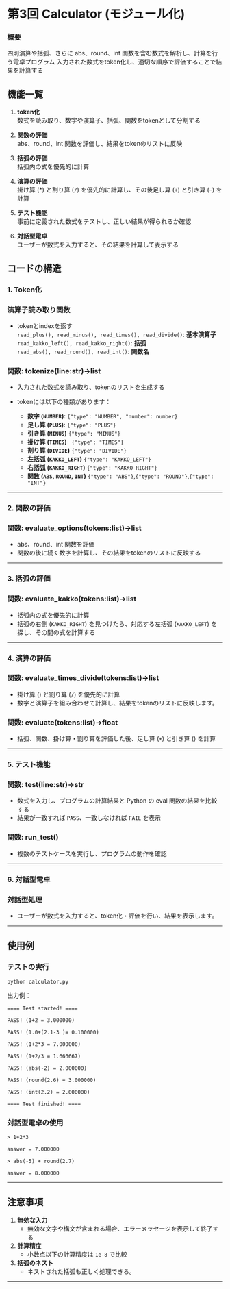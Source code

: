 # 第3回 Calculator  (モジュール化)

### **概要**

四則演算や括弧、さらに abs、round、int 関数を含む数式を解析し、計算を行う電卓プログラム
入力された数式をtoken化し、適切な順序で評価することで結果を計算する


## **機能一覧**

1. **token化**  
数式を読み取り、数字や演算子、括弧、関数をtokenとして分割する
      
3. **関数の評価**  
abs、round、int 関数を評価し、結果をtokenのリストに反映
      
4. **括弧の評価**  
括弧内の式を優先的に計算
      
5. **演算の評価**  
掛け算 (*) と割り算 (`/`) を優先的に計算し、その後足し算 (`+`) と引き算 (-) を計算
      
6. **テスト機能**  
事前に定義された数式をテストし、正しい結果が得られるか確認
      
7. **対話型電卓**  
ユーザーが数式を入力すると、その結果を計算して表示する



## **コードの構造**

### **1. Token化**

### 演算子読み取り関数  
- tokenとindexを返す  
`read_plus(), read_minus(), read_times(), read_divide()`: **基本演算子**   
`read_kakko_left(), read_kakko_right()`: **括弧**  
`read_abs(), read_round(), read_int()`: **関数名**  


### **関数: tokenize(line:str)->list**

- 入力された数式を読み取り、tokenのリストを生成する


- tokenには以下の種類があります：

  
    - **数字 (`NUMBER`)**:    `{"type": "NUMBER", "number": number}`
    - **足し算 (`PLUS`)**:     `{"type": "PLUS"}`
    - **引き算 (`MINUS`)**     `{"type": "MINUS"}`
    - **掛け算 (`TIMES`)**     ` {"type": "TIMES"}`
    - **割り算 (`DIVIDE`)**     `{"type": "DIVIDE"}`
    - **左括弧 (`KAKKO_LEFT`)**    `{"type": "KAKKO_LEFT"}`
    - **右括弧 (`KAKKO_RIGHT`)**    `{"type": "KAKKO_RIGHT"}`
    - **関数 (`ABS`, `ROUND`, `INT`)**    `{"type": "ABS"}`,`{"type": "ROUND"}`,`{"type": "INT"}`
 
  

---

### **2. 関数の評価**

### **関数: evaluate_options(tokens:list)->list**

- abs、round、int 関数を評価
- 関数の後に続く数字を計算し、その結果をtokenのリストに反映する

---

### **3. 括弧の評価**

### **関数: evaluate_kakko(tokens:list)->list**

- 括弧内の式を優先的に計算
- 括弧の右側 (`KAKKO_RIGHT`) を見つけたら、対応する左括弧 (`KAKKO_LEFT`) を探し、その間の式を計算する

---

### **4. 演算の評価**

### **関数: evaluate_times_divide(tokens:list)->list**

- 掛け算 () と割り算 (`/`) を優先的に計算
- 数字と演算子を組み合わせて計算し、結果をtokenのリストに反映します。

### **関数: evaluate(tokens:list)->float**

- 括弧、関数、掛け算・割り算を評価した後、足し算 (`+`) と引き算 () を計算

---

### **5. テスト機能**

### **関数: test(line:str)->str**

- 数式を入力し、プログラムの計算結果と Python の eval 関数の結果を比較する
- 結果が一致すれば `PASS`、一致しなければ `FAIL` を表示

### **関数: run_test()**

- 複数のテストケースを実行し、プログラムの動作を確認

---

### **6. 対話型電卓**

### **対話型処理**

- ユーザーが数式を入力すると、token化・評価を行い、結果を表示します。

---

## **使用例**

### **テストの実行**

`python calculator.py`

出力例：
```
==== Test started! ====

PASS! (1+2 = 3.000000)

PASS! (1.0+(2.1-3 )= 0.100000)

PASS! (1+2*3 = 7.000000)

PASS! (1+2/3 = 1.666667)

PASS! (abs(-2) = 2.000000)

PASS! (round(2.6) = 3.000000)

PASS! (int(2.2) = 2.000000)

==== Test finished! ====
```

### **対話型電卓の使用**
```
> 1+2*3

answer = 7.000000

> abs(-5) + round(2.7)

answer = 8.000000
```
---

## **注意事項**

1. **無効な入力**
    - 無効な文字や構文が含まれる場合、エラーメッセージを表示して終了する
2. **計算精度**
    - 小数点以下の計算精度は `1e-8` で比較
3. **括弧のネスト**
    - ネストされた括弧も正しく処理できる。

---

##
